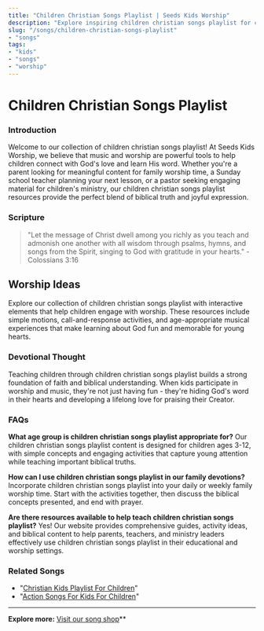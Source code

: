 ```yaml
---
title: "Children Christian Songs Playlist | Seeds Kids Worship"
description: "Explore inspiring children christian songs playlist for children's worship and faith development. Biblical music resources for families and ministry."
slug: "/songs/children-christian-songs-playlist"
- "songs"
tags:
- "kids"
- "songs"
- "worship"
---
```


# Children Christian Songs Playlist

### Introduction

Welcome to our collection of children christian songs playlist! At Seeds Kids Worship, we believe that music and worship are powerful tools to help children connect with God's love and learn His word. Whether you're a parent looking for meaningful content for family worship time, a Sunday school teacher planning your next lesson, or a pastor seeking engaging material for children's ministry, our children christian songs playlist resources provide the perfect blend of biblical truth and joyful expression.

### Scripture

> "Let the message of Christ dwell among you richly as you teach and admonish one another with all wisdom through psalms, hymns, and songs from the Spirit, singing to God with gratitude in your hearts." - Colossians 3:16

## Worship Ideas

Explore our collection of children christian songs playlist with interactive elements that help children engage with worship. These resources include simple motions, call-and-response activities, and age-appropriate musical experiences that make learning about God fun and memorable for young hearts.

### Devotional Thought

Teaching children through children christian songs playlist builds a strong foundation of faith and biblical understanding. When kids participate in worship and music, they're not just having fun - they're hiding God's word in their hearts and developing a lifelong love for praising their Creator.

### FAQs

**What age group is children christian songs playlist appropriate for?**
Our children christian songs playlist content is designed for children ages 3-12, with simple concepts and engaging activities that capture young attention while teaching important biblical truths.

**How can I use children christian songs playlist in our family devotions?**
Incorporate children christian songs playlist into your daily or weekly family worship time. Start with the activities together, then discuss the biblical concepts presented, and end with prayer.

**Are there resources available to help teach children christian songs playlist?**
Yes! Our website provides comprehensive guides, activity ideas, and biblical content to help parents, teachers, and ministry leaders effectively use children christian songs playlist in their educational and worship settings.

### Related Songs

- "[Christian Kids Playlist For Children](/songs/christian-kids-playlist-for-children/)"
- "[Action Songs For Kids For Children](/songs/action-songs-for-kids-for-children/)"

---

**Explore more:** [Visit our song shop](https://seedskidsworship.com/shop)**

<!-- Schema Markup -->
<script type="application/ld+json">
{
  "@context": "https://schema.org",
  "@type": "MusicRecording",
  "name": "Children Christian Songs Playlist",
  "byArtist": {
    "@type": "MusicGroup",
    "name": "Seeds Kids Worship"
  },
  "isFamilyFriendly": true,
  "url": "https://seedskidsworship.com/songs/children-christian-songs-playlist/"
}
</script>